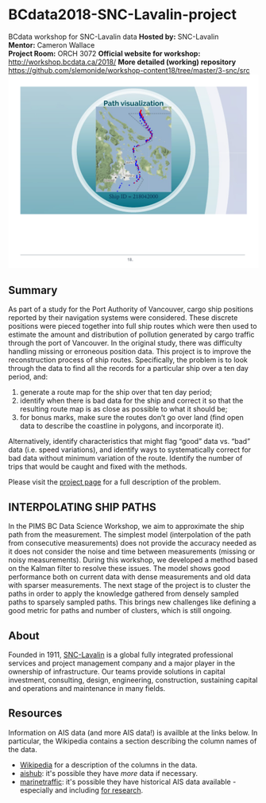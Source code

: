 # BCdata2018-SNC-Lavalin-project
BCdata workshop for SNC-Lavalin data
**Hosted by:** SNC-Lavalin  
**Mentor:** Cameron Wallace  
**Project Room:** ORCH 3072
**Official website for workshop:** http://workshop.bcdata.ca/2018/ 
**More detailed (working) repository** https://github.com/slemonide/workshop-content18/tree/master/3-snc/src
![Sample ship path](https://github.com/kate-melnykova/BCdata2018-SNC-Lavalin-project/blob/main/snc-lavalin-sample-ship-path.png)
## Summary

As part of a study for the Port Authority of Vancouver, cargo ship positions
reported by their navigation systems were considered. These discrete positions
were pieced together into full ship routes which were then used to estimate the
amount and distribution of pollution generated by cargo traffic through the port
of Vancouver. In the original study, there was difficulty handling missing or
erroneous position data. This project is to improve the reconstruction process
of ship routes. Specifically, the problem is to look through the data to find
all the records for a particular ship over a ten day period, and:

1. generate a route map for the ship over that ten day period;
2. identify when there is bad data for the ship and correct it so that the
  resulting route map is as close as possible to what it should be;
3. for bonus marks, make sure the routes don’t go over land (find open data to
  describe the coastline in polygons, and incorporate it).

Alternatively, identify characteristics that might flag “good” data vs. “bad”
data (i.e. speed variations), and identify ways to systematically correct for
bad data without minimum variation of the route. Identify the number of trips
that would be caught and fixed with the methods.

Please visit the
[project page](http://workshop.bcdata.ca/2018/project/project-3/) for a full
description of the problem.

## INTERPOLATING SHIP PATHS

In the PIMS BC Data Science Workshop, we aim to approximate the ship path from the measurement. The simplest model (interpolation of the path from consecutive measurements) does not provide the accuracy needed as it does not consider the noise and time between measurements (missing or noisy measurements). During this workshop, we developed a method based on the Kalman filter to resolve these issues. The model shows good performance both on current data with dense measurements and old data with sparser measurements. The next stage of the project is to cluster the paths in order to apply the knowledge gathered from densely sampled paths to sparsely sampled paths. This brings new challenges like defining a good metric for paths and number of clusters, which is still ongoing.



## About 

Founded in 1911, [SNC-Lavalin](http://www.snclavalin.com/en/) is a global fully integrated professional services and project management company and a major player in the ownership of infrastructure. Our teams provide solutions in capital investment, consulting, design, engineering, construction, sustaining capital and operations and maintenance in many fields.

## Resources

Information on AIS data (and more AIS data!) is availble at the links below. In
particular, the Wikipedia contains a section describing the column names of the
data.

* [Wikipedia](https://www.wikiwand.com/en/Automatic_identification_system#/Detailed_description:_Class_A_units)
  for a description of the columns in the data.
* [aishub](http://www.aishub.net/stations): it's possible they have *more* data
  if necessary.
* [marinetraffic](https://www.marinetraffic.com/en/p/ais-historical-data): it's
  possible they have historical AIS data available - especially and including
  [for research](https://www.marinetraffic.com/en/p/ais-for-research).
